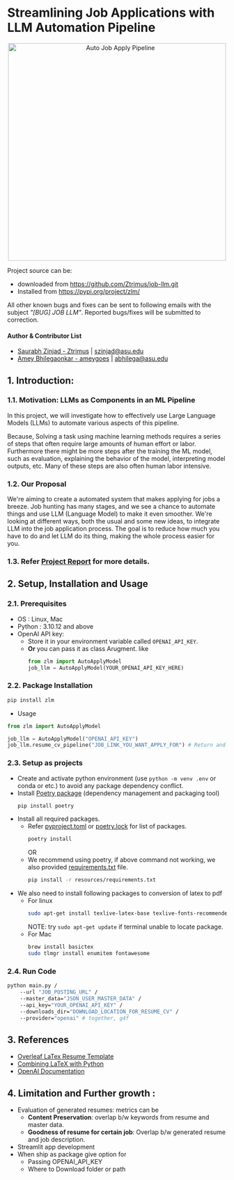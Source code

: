 # Streamlining Job Applications with LLM Automation Pipeline

<p align="center">
  <img src="resources/auto_job_apply_workflow.png" alt="Auto Job Apply Pipeline" width="auto" height="500">
</p>

Project source can be:

 - downloaded from https://github.com/Ztrimus/job-llm.git
 - Installed from https://pypi.org/project/zlm/

All other known bugs and fixes can be sent to following emails with the subject _"[BUG] JOB LLM"_. Reported bugs/fixes will be submitted to correction.

#### Author & Contributor List

 - [Saurabh Zinjad - Ztrimus](https://linkedin.com/in/saurabhzinjad) | szinjad@asu.edu
 - [Amey Bhilegaonkar - ameygoes](https://www.linkedin.com/in/amey-bhilegaonkar/) | abhilega@asu.edu

## 1. Introduction:

### 1.1. Motivation: LLMs as Components in an ML Pipeline

In this project, we will investigate how to effectively use Large Language Models (LLMs) to automate various aspects of this pipeline.

Because, Solving a task using machine learning methods requires a series of steps that often require large amounts of human effort or labor. Furthermore there might be more steps after the training the ML model, such as evaluation, explaining the behavior of the model, interpreting model outputs, etc. Many of these steps are also often human labor intensive.

### 1.2. Our Proposal

We're aiming to create a automated system that makes applying for jobs a breeze. Job hunting has many stages, and we see a chance to automate things and use LLM (Language Model) to make it even smoother. We're looking at different ways, both the usual and some new ideas, to integrate LLM into the job application process. The goal is to reduce how much you have to do and let LLM do its thing, making the whole process easier for you.

### 1.3. Refer [Project Report](./resources/Project%20Report.pdf) for more details.

## 2. Setup, Installation and Usage

### 2.1. Prerequisites

 - OS : Linux, Mac
 - Python : 3.10.12 and above
 - OpenAI API key:
     - Store it in your environment variable called `OPENAI_API_KEY`.
     - **Or** you can pass it as class Arugment. like
        ```python
        from zlm import AutoApplyModel
        job_llm = AutoApplyModel(YOUR_OPENAI_API_KEY_HERE)
        ```

### 2.2. Package Installation

```bash
pip install zlm
```

 - Usage

```python
from zlm import AutoApplyModel

job_llm = AutoApplyModel("OPENAI_API_KEY")
job_llm.resume_cv_pipeline("JOB_LINK_YOU_WANT_APPLY_FOR") # Return and downloads curated resume and cover letter.
```

### 2.3. Setup as projects

 - Create and activate python environment (use `python -m venv .env` or conda or etc.) to avoid any package dependency conflict.
 - Install [Poetry package](https://python-poetry.org/docs/basic-usage/) (dependency management and packaging tool)
    ```bash
    pip install poetry
    ```
 - Install all required packages.
     - Refer [pyproject.toml](pyproject.toml) or [poetry.lock](poetry.lock) for list of packages.
        ```bash
        poetry install
        ```
        OR
     - We recommend using poetry, if above command not working, we also provided [requirements.txt](resources/requirements.txt) file.
        ```bash
        pip install -r resources/requirements.txt
        ```
- We also need to install following packages to conversion of latex to pdf
    - For linux
        ```bash
        sudo apt-get install texlive-latex-base texlive-fonts-recommended texlive-fonts-extra
        ```
        NOTE: try `sudo apt-get update` if terminal unable to locate package.
    - For Mac
        ```bash
        brew install basictex
        sudo tlmgr install enumitem fontawesome
        ```

### 2.4. Run Code

```bash
python main.py /
    --url "JOB_POSTING_URL" /
    --master_data="JSON_USER_MASTER_DATA" /
    --api_key="YOUR_OPENAI_API_KEY" /
    --downloads_dir="DOWNLOAD_LOCATION_FOR_RESUME_CV" /
    --provider="openai" # together, g4f
```

## 3. References

 - [Overleaf LaTex Resume Template](https://www.overleaf.com/latex/templates/jakes-resume-anonymous/cstpnrbkhndn)
 - [Combining LaTeX with Python](https://tug.org/tug2019/slides/slides-ziegenhagen-python.pdf)
 - [OpenAI Documentation](https://platform.openai.com/docs/api-reference/chat/create)

## 4. Limitation and Further growth :

 - Evaluation of generated resumes: metrics can be
     - **Content Preservation**: overlap b/w keywords from resume and master data.
     - **Goodness of resume for certain job**: Overlap b/w generated resume and job description.
 - Streamlit app development
 - When ship as package give option for
     - Passing OPENAI_API_KEY
     - Where to Download folder or path